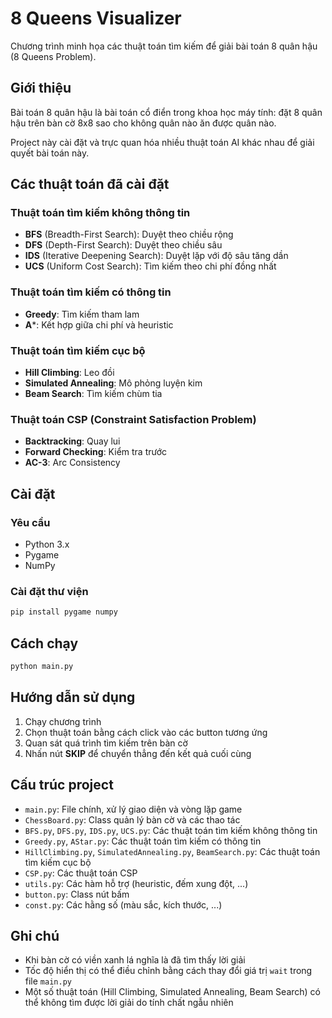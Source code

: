 # 8 Queens Visualizer

Chương trình minh họa các thuật toán tìm kiếm để giải bài toán 8 quân hậu (8 Queens Problem).

## Giới thiệu

Bài toán 8 quân hậu là bài toán cổ điển trong khoa học máy tính: đặt 8 quân hậu trên bàn cờ 8x8 sao cho không quân nào ăn được quân nào.

Project này cài đặt và trực quan hóa nhiều thuật toán AI khác nhau để giải quyết bài toán này.

## Các thuật toán đã cài đặt

### Thuật toán tìm kiếm không thông tin
- **BFS** (Breadth-First Search): Duyệt theo chiều rộng
- **DFS** (Depth-First Search): Duyệt theo chiều sâu
- **IDS** (Iterative Deepening Search): Duyệt lặp với độ sâu tăng dần
- **UCS** (Uniform Cost Search): Tìm kiếm theo chi phí đồng nhất

### Thuật toán tìm kiếm có thông tin
- **Greedy**: Tìm kiếm tham lam
- **A***: Kết hợp giữa chi phí và heuristic

### Thuật toán tìm kiếm cục bộ
- **Hill Climbing**: Leo đồi
- **Simulated Annealing**: Mô phỏng luyện kim
- **Beam Search**: Tìm kiếm chùm tia

### Thuật toán CSP (Constraint Satisfaction Problem)
- **Backtracking**: Quay lui
- **Forward Checking**: Kiểm tra trước
- **AC-3**: Arc Consistency

## Cài đặt

### Yêu cầu
- Python 3.x
- Pygame
- NumPy

### Cài đặt thư viện
```bash
pip install pygame numpy
```

## Cách chạy

```bash
python main.py
```

## Hướng dẫn sử dụng

1. Chạy chương trình
2. Chọn thuật toán bằng cách click vào các button tương ứng
3. Quan sát quá trình tìm kiếm trên bàn cờ
4. Nhấn nút **SKIP** để chuyển thẳng đến kết quả cuối cùng

## Cấu trúc project

- `main.py`: File chính, xử lý giao diện và vòng lặp game
- `ChessBoard.py`: Class quản lý bàn cờ và các thao tác
- `BFS.py`, `DFS.py`, `IDS.py`, `UCS.py`: Các thuật toán tìm kiếm không thông tin
- `Greedy.py`, `AStar.py`: Các thuật toán tìm kiếm có thông tin
- `HillClimbing.py`, `SimulatedAnnealing.py`, `BeamSearch.py`: Các thuật toán tìm kiếm cục bộ
- `CSP.py`: Các thuật toán CSP
- `utils.py`: Các hàm hỗ trợ (heuristic, đếm xung đột, ...)
- `button.py`: Class nút bấm
- `const.py`: Các hằng số (màu sắc, kích thước, ...)

## Ghi chú

- Khi bàn cờ có viền xanh lá nghĩa là đã tìm thấy lời giải
- Tốc độ hiển thị có thể điều chỉnh bằng cách thay đổi giá trị `wait` trong file `main.py`
- Một số thuật toán (Hill Climbing, Simulated Annealing, Beam Search) có thể không tìm được lời giải do tính chất ngẫu nhiên

